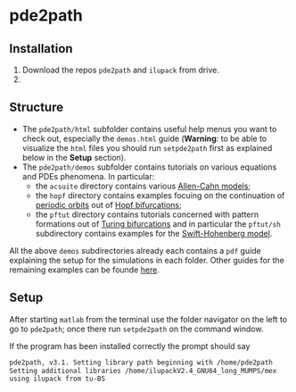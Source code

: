 # pde2path

## Installation
1. Download the repos `pde2path` and `ilupack` from drive.
2. 

## Structure
* The `pde2path/html` subfolder contains useful help menus you want to check out, especially the `demos.html` guide (__Warning__: to be able to visualize the `html` files you should run `setpde2path` first as explained below in the __Setup__ section).
* The `pde2path/demos` subfolder contains tutorials on various equations and PDEs phenomena. In particular:
  * the `acsuite` directory contains various [Allen-Cahn models](ACequation.md);
  * the `hopf` directory contains examples focuing on the continuation of [periodic orbits](PeriodiOrbit.md) out of [Hopf bifurcations](HopfBifurcation.md);
  * the `pftut` directory contains tutorials concerned with pattern formations out of [Turing bifurcations](TuringBifurcation.md) and in particular the `pftut/sh` subdirectory contains examples for the [Swift-Hohenberg model](SHequation).

All the above `demos` subdirectories already each contains a `pdf` guide explaining the setup for the simulations in each folder. Other guides for the remaining examples can be founde [here](https://www.staff.uni-oldenburg.de/hannes.uecker/pde2path/tutorials.html). 

## Setup
After starting `matlab` from the terminal use the folder navigator on the left to go to `pde2path`; once there run `setpde2path` on the command window. 

If the program has been installed correctly the prompt should say
```bash
pde2path, v3.1. Setting library path beginning with /home/pde2path
Setting additional libraries /home/ilupackV2.4_GNU64_long_MUMPS/mex
using ilupack from tu-BS
```
